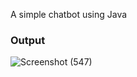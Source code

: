 A simple chatbot using Java

### Output

![Screenshot (547)](https://user-images.githubusercontent.com/60145175/115236161-a5648180-a138-11eb-800d-4bfee33f3503.png)
